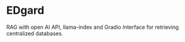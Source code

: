 # EDgard
RAG with open AI API, llama-index and Gradio Interface for retrieving centralized databases.
